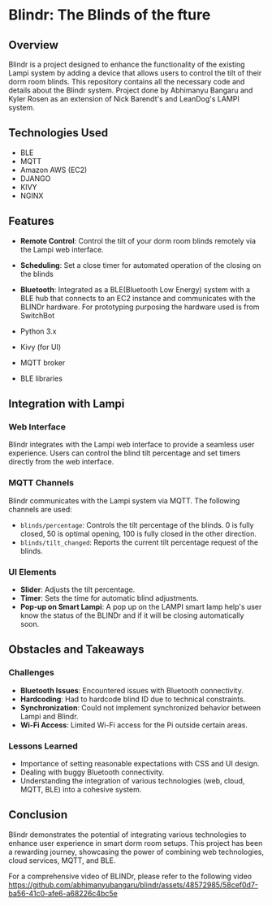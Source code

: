 # Blindr: The Blinds of the fture

## Overview

Blindr is a project designed to enhance the functionality of the existing Lampi system by adding a device that allows users to control the tilt of their dorm room blinds. This repository contains all the necessary code and details about the Blindr system. Project done by Abhimanyu Bangaru and Kyler Rosen as an extension of Nick Barendt's and LeanDog's LAMPI system.

## Technologies Used
- BLE
- MQTT
- Amazon AWS (EC2)
- DJANGO
- KIVY
- NGINX

## Features

- **Remote Control**: Control the tilt of your dorm room blinds remotely via the Lampi web interface.
- **Scheduling**: Set a close timer for automated operation of the closing on the blinds 
- **Bluetooth**: Integrated as a BLE(Bluetooth Low Energy) system with a BLE hub that connects to an EC2 instance and communicates with the BLINDr hardware. For prototyping purposing the hardware used is from SwitchBot



- Python 3.x
- Kivy (for UI)
- MQTT broker
- BLE libraries


## Integration with Lampi




### Web Interface

Blindr integrates with the Lampi web interface to provide a seamless user experience. Users can control the blind tilt percentage and set timers directly from the web interface.

### MQTT Channels

Blindr communicates with the Lampi system via MQTT. The following channels are used:
- `blinds/percentage`: Controls the tilt percentage of the blinds. 0 is fully closed, 50 is optimal opening, 100 is fully closed in the other direction.
- `blinds/tilt_changed`: Reports the current tilt percentage request of the blinds.

### UI Elements

- **Slider**: Adjusts the tilt percentage.
- **Timer**: Sets the time for automatic blind adjustments.
- **Pop-up on Smart Lampi**: A pop up on the LAMPI smart lamp help's user know the status of the BLINDr and if it will be closing automatically soon.

## Obstacles and Takeaways

### Challenges

- **Bluetooth Issues**: Encountered issues with Bluetooth connectivity.
- **Hardcoding**: Had to hardcode blind ID due to technical constraints.
- **Synchronization**: Could not implement synchronized behavior between Lampi and Blindr.
- **Wi-Fi Access**: Limited Wi-Fi access for the Pi outside certain areas.

### Lessons Learned

- Importance of setting reasonable expectations with CSS and UI design.
- Dealing with buggy Bluetooth connectivity.
- Understanding the integration of various technologies (web, cloud, MQTT, BLE) into a cohesive system.


## Conclusion

Blindr demonstrates the potential of integrating various technologies to enhance user experience in smart dorm room setups. This project has been a rewarding journey, showcasing the power of combining web technologies, cloud services, MQTT, and BLE.

For a comprehensive video of BLINDr, please refer to the following video
https://github.com/abhimanyubangaru/blindr/assets/48572985/58cef0d7-ba56-41c0-afe6-a68226c4bc5e

